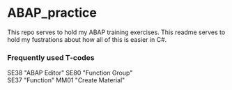 # ABAP_practice
This repo serves to hold my ABAP training exercises. This readme serves to hold my fustrations about how all of this is easier in C#.

### Frequently used T-codes

SE38 "ABAP Editor"
SE80 "Function Group"  
SE37 "Function"
MM01 "Create Material"
